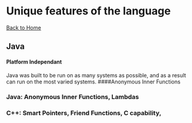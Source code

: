 # Unique features of the language
[Back to Home](README.md)
## Java
#### Platform Independant
Java was built to be run on as many systems as possible, and as a result can run on the most varied systems.
####Anonymous Inner Functions

### Java: Anonymous Inner Functions, Lambdas
### C++: Smart Pointers, Friend Functions, C capability,
